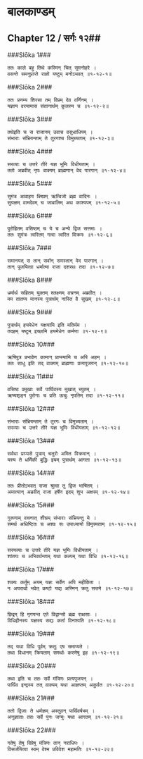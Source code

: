 बालकाण्डम्
===============================


## Chapter 12  / सर्गः १२##


###Slōka 1###


    ततः काले बहु तिथे कस्मिन् चित् सुमनोहरे ।
    वसन्ते समनुप्राप्ते राज्ञो यष्टुम् मनोऽभवत् ॥१-१२-१॥


###Slōka 2###


    ततः प्रणम्य शिरसा तम् विप्रम् देव वर्णिनम् ।
    यज्ञाय वरयामास संतानार्थम् कुलस्य च ॥१-१२-२॥


###Slōka 3###


    तथेइति च स राजानम् उवाच वसुधाधिपम् ।
    संभाराः संभ्रियन्ताम् ते तुरगश्च विमुच्यताम् ॥१-१२-३॥


###Slōka 4###


    सरव्याः च उत्तरे तीरे यज्ञ भूमिः विधीयताम् ।
    ततो अब्रवीत् नृपः वाक्यम् ब्राह्मणान् वेद पारगान् ॥१-१२-४॥


###Slōka 5###


    सुमंत्र आवाहय क्ष्षिप्रम् ऋत्विजो ब्रह्म वादिनः ।
    सुयज्ञम् वामदेवम् च जाबालिम् अथ काश्यपम् ॥१-१२-५॥


###Slōka 6###


    पुरोहितम् वसिष्ठम् च ये च अन्ये द्विज सत्तमाः ।
    ततः सुमंत्रः त्वरितम् गत्वा त्वरित विक्रमः ॥१-१२-६॥


###Slōka 7###


    समानयत् स तान् सर्वान् समस्तान् वेद पारगान् ।
    तान् पूजयित्वा धर्मात्मा राजा दशरथः तदा ॥१-१२-७॥


###Slōka 8###


    धर्मार्थ सहितम् युक्तम् श्लक्ष्णम् वचनम् अब्रवीत् ।
    मम तातप्य मानस्य पुत्रार्थम् नास्ति वै सुखम् ॥१-१२-८॥


###Slōka 9###


    पुत्रार्थम् हयमेधेन यक्षयामि इति मतिर्मम ।
    तदहम् यष्टुम् इच्छामि हयमेधेन कर्मणा ॥१-१२-९॥


###Slōka 10###


    ऋषिपुत्र प्रभावेण कामान् प्राप्स्यामि च अपि अहम् ।
    ततः साधु इति तद् वाक्यम् ब्राह्मणाः प्रत्यपूजयन् ॥१-१२-१०॥


###Slōka 11###


    वसिष्ठ प्रमुखाः सर्वे पार्थिवस्य मुखात् च्युतम् ।
    ऋष्यशृङ्ग पुरोगाः च प्रति ऊचुः नृपतिम् तदा ॥१-१२-११॥


###Slōka 12###


    संभाराः संभ्रियम्ताम् ते तुरगः च विमुच्यताम् ।
    सरव्याः च उत्तरे तीरे यज्ञ भूमिः विधीयताम् ॥१-१२-१२॥


###Slōka 13###


    सर्वथा प्राप्यसे पुत्राम् चतुरो अमित विक्रमान् ।
    यस्य ते धर्मिकी बुद्धिः इयम् पुत्रार्थम् आगता ॥१-१२-१३॥


###Slōka 14###


    ततः प्रीतोऽभवत् राजा श्रुत्वा तु द्विज भाषितम् ।
    अमात्यान् अब्रवीत् राजा हर्षेण इदम् शुभ अक्षरम् ॥१-१२-१४॥


###Slōka 15###


    गुरूणाम् वचनात् शीघ्रम् संभाराः संभ्रियन्तु मे ।
    समर्थ अधिष्टितः च अश्वः सः उपाध्यायो विमुच्यताम् ॥१-१२-१५॥


###Slōka 16###


    सरयव्याः च उत्तरे तीरे यज्ञ भूमिः विधीयताम् ।
    शांतयः च अभिवर्थन्ताम् यथा कल्पम् यथा विधि ॥१-१२-१६॥


###Slōka 17###


    शक्यः कर्तुम् अयम् यज्ञः सर्वेण अपि महीक्षिता ।
    न अपराथो भवेत् कष्टो यद्य अस्मिन् क्रतु सत्तमे ॥१-१२-१७॥


###Slōka 18###


    छिद्रम् हि मृगयन्त एते विद्वान्सो ब्रह्म राक्षसाः ।
    विधिहीनस्य यज्ञस्य सद्यः कर्ता विनश्यति ॥१-१२-१८॥


###Slōka 19###


    तद् यथा विधि पूर्वम् क्रतुः एष समाप्यते ।
    तथा विधानम् क्रियताम् समर्थाः करणेषु इह ॥१-१२-१९॥


###Slōka 20###


    तथा इति च ततः सर्वे मंत्रिणः प्रत्यपूजयन् ।
    पार्थिव इन्द्रस्य तत् वाक्यम् यथा आज्ञप्तम् अकुर्वत ॥१-१२-२०॥


###Slōka 21###


    ततो द्विजाः ते धर्मज्ञम् अस्तुवन् पार्थिवर्षभम् ।
    अनुज्ञाताः ततः सर्वे पुनः जग्मुः यथा आगतम् ॥१-१२-२१॥


###Slōka 22###


    गतेषु तेषु विप्रेषु मंत्रिणः तान् नराधिपः ।
    विसर्जयित्वा स्वम् वेश्म प्रविवेश महामतिः ॥१-१२-२२॥


